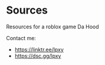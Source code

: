 # Sources
Resources for a roblox game Da Hood

Contact me:
- https://linktr.ee/lpxy
- https://dsc.gg/lpxy
